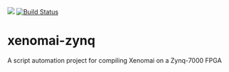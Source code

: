 [![](https://images.microbadger.com/badges/image/mariobarbareschi/xenomai-zynq.svg)](https://microbadger.com/images/mariobarbareschi/xenomai-zynq "Get your own image badge on microbadger.com") [![Build Status](https://travis-ci.org/mariobarbareschi/xenomai-zynq.svg?branch=master)](https://travis-ci.org/mariobarbareschi/xenomai-zynq)
# xenomai-zynq
A script automation project for compiling Xenomai on a Zynq-7000 FPGA
